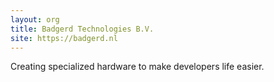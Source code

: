 ```yaml
---
layout: org
title: Badgerd Technologies B.V.
site: https://badgerd.nl
---
```

Creating specialized hardware to make developers life easier.
